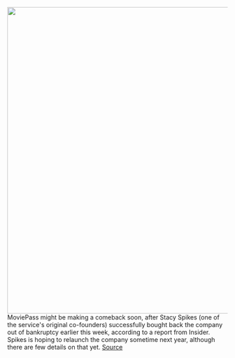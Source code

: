 <img src='https://cdn.vox-cdn.com/thumbor/-bZYNnGhCWPdV1Ir1V-epIlLrBg=/0x0:2040x1360/1200x800/filters:focal(857x517:1183x843)/cdn.vox-cdn.com/uploads/chorus_image/image/70128447/vpavic_180125_2283_0037.0.jpg' width='700px' /><br/>
MoviePass might be making a comeback soon, after Stacy Spikes (one of the service's original co-founders) successfully bought back the company out of bankruptcy earlier this week, according to a report from Insider. Spikes is hoping to relaunch the company sometime next year, although there are few details on that yet.
<a href='https://www.theverge.com/2021/11/11/22776299/moviepass-co-founder-relaunch-bankruptcy-stacy-spikes-film-app-service'> Source <a/>